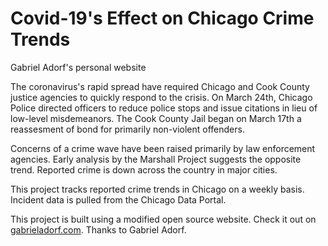# Covid-19's Effect on Chicago Crime Trends
Gabriel Adorf's personal website

The coronavirus's rapid spread have required Chicago and Cook County justice agencies to quickly respond to the crisis. On March 24th, Chicago Police directed officers to reduce police stops and issue citations in lieu of low-level misdemeanors. The Cook County Jail began on March 17th a reassesment of bond for primarily non-violent offenders.

Concerns of a crime wave have been raised primarily by law enforcement agencies. Early analysis by the Marshall Project suggests the opposite trend. Reported crime is down across the country in major cities.

This project tracks reported crime trends in Chicago on a weekly basis. Incident data is pulled from the Chicago Data Portal.

This project is built using a modified open source website. Check it out on [gabrieladorf.com](https://gabrieladorf.com). Thanks to Gabriel Adorf.

